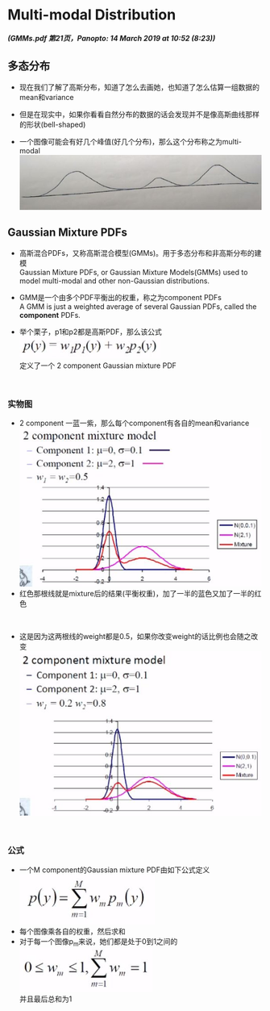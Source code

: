 # Multi-modal Distribution
***(GMMs.pdf 第21页，Panopto: 14 March 2019 at 10:52 (8:23))***

## 多态分布

* 现在我们了解了高斯分布，知道了怎么去画她，也知道了怎么估算一组数据的mean和variance

* 但是在现实中，如果你看看自然分布的数据的话会发现并不是像高斯曲线那样的形状(bell-shaped)

* 一个图像可能会有好几个峰值(好几个分布)，那么这个分布称之为multi-modal  
![](./img/multiM.JPG)  

## Gaussian Mixture PDFs

* 高斯混合PDFs，又称高斯混合模型(GMMs)。用于多态分布和非高斯分布的建模  
Gaussian Mixture PDFs, or Gaussian Mixture Models(GMMs) used to model multi-modal and other non-Gaussian distributions.

* GMM是一个由多个PDF平衡出的权重，称之为component PDFs  
A GMM is just a weighted average of several Gaussian PDFs, called the **component** PDFs.

* 举个栗子，p1和p2都是高斯PDF，那么该公式  
![](./img/GMM.JPG)  
定义了一个 2 component Gaussian mixture PDF

<br/>

### 实物图
* 2 component 一蓝一紫，那么每个component有各自的mean和variance  
![](./img/2component.JPG)
* 红色那根线就是mixture后的结果(平衡权重)，加了一半的蓝色又加了一半的红色
<br/>

* 这是因为这两根线的weight都是0.5，如果你改变weight的话比例也会随之改变  
![](./img/2component2.JPG)

<br/>

### 公式
* 一个M component的Gaussian mixture PDF由如下公式定义  
![](./img/mulFun.JPG) 
* 每个图像乘各自的权重，然后求和
* 对于每一个图像p<sub>m</sub>来说，她们都是处于0到1之间的  
![](./img/GMMstate.JPG)  
并且最后总和为1